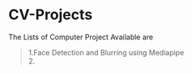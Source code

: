 # CV-Projects
The Lists of Computer Project Available are <br>
>1.Face Detection and Blurring using Mediapipe <br>
>2.

